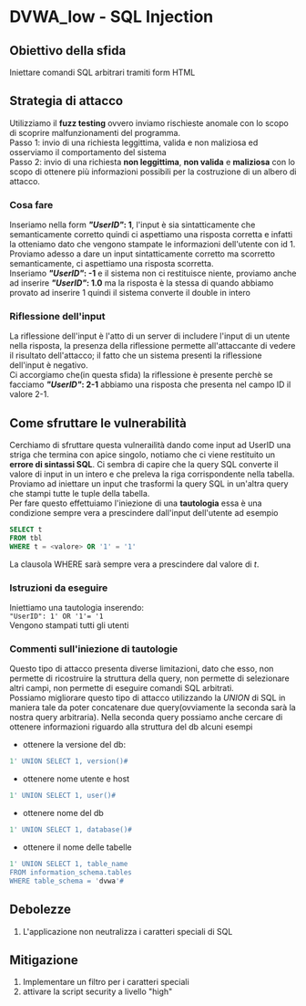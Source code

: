 # DVWA_low - SQL Injection

## Obiettivo della sfida
Iniettare comandi SQL arbitrari tramiti form HTML

## Strategia di attacco
Utilizziamo il **fuzz testing** ovvero inviamo rischieste anomale con lo scopo di scoprire malfunzionamenti del programma.  
Passo 1: invio di una richiesta leggittima, valida e non maliziosa ed osserviamo il comportamento del sistema   
Passo 2: invio di una richiesta **non leggittima**, **non valida** e **maliziosa** 
con lo scopo di ottenere più informazioni possibili per la costruzione di un albero di attacco.

### Cosa fare
Inseriamo nella form **_"UserID"_: 1**, l'input è sia sintatticamente che semanticamente corretto quindi ci aspettiamo una risposta corretta e infatti la otteniamo dato che vengono stampate le informazioni dell'utente con id 1.  
Proviamo adesso a dare un input sintatticamente corretto ma scorretto semanticamente, ci aspettiamo una risposta scorretta.  
Inseriamo **_"UserID"_: -1** e il sistema non ci restituisce niente, proviamo anche ad inserire **_"UserID"_: 1.0** ma la risposta è la stessa di quando abbiamo provato ad inserire 1 quindi il sistema converte il double in intero

### Riflessione dell'input
La riflessione dell'input è l'atto di un server di includere l'input di un utente nella risposta, la presenza della riflessione permette all'attaccante di vedere il risultato dell'attacco; il fatto che un sistema presenti la riflessione dell'input è negativo.  
Ci accorgiamo che(in questa sfida) la riflessione è presente perchè se facciamo **_"UserID"_: 2-1** abbiamo una risposta che presenta nel campo ID il valore 2-1.

## Come sfruttare le vulnerabilità
Cerchiamo di sfruttare questa vulnerailità dando come input ad UserID una striga che termina con apice singolo, notiamo che ci viene restituito un **errore di sintassi SQL**. Ci sembra di capire che la query SQL converte il valore di input in un intero e che preleva la riga corrispondente nella tabella.  
Proviamo ad iniettare un input che trasformi la query SQL in un'altra query che stampi tutte le tuple della tabella.  
Per fare questo effettuiamo l'iniezione di una **tautologia** essa è una condizione sempre vera a prescindere dall'input dell'utente ad esempio
```sql
SELECT t
FROM tbl
WHERE t = <valore> OR '1' = '1'
```
La clausola WHERE sarà sempre vera a prescindere dal valore di _t_.

### Istruzioni da eseguire
Iniettiamo una tautologia inserendo:  
`"UserID": 1' OR '1'= '1`  
Vengono stampati tutti gli utenti

### Commenti sull'iniezione di tautologie
Questo tipo di attacco presenta diverse limitazioni, dato che esso, non permette di ricostruire la struttura della query, non permette di selezionare altri campi, non permette di eseguire comandi SQL arbitrati.  
Possiamo migliorare questo tipo di attacco utilizzando la _UNION_ di SQL in maniera tale da poter concatenare due query(ovviamente la seconda sarà la nostra query arbitraria). Nella seconda query possiamo anche cercare di ottenere informazioni riguardo alla struttura del db alcuni esempi
- ottenere la versione del db:
```sql
1' UNION SELECT 1, version()#
```
- ottenere nome utente e host
```sql
1' UNION SELECT 1, user()#
```
- ottenere nome del db
```sql
1' UNION SELECT 1, database()#
```
- ottenere il nome delle tabelle
```sql
1' UNION SELECT 1, table_name
FROM information_schema.tables
WHERE table_schema = 'dvwa'#
```
## Debolezze
1. L'applicazione non neutralizza i caratteri speciali di SQL

## Mitigazione
1. Implementare un filtro per i caratteri speciali
2. attivare la script security a livello "high"
